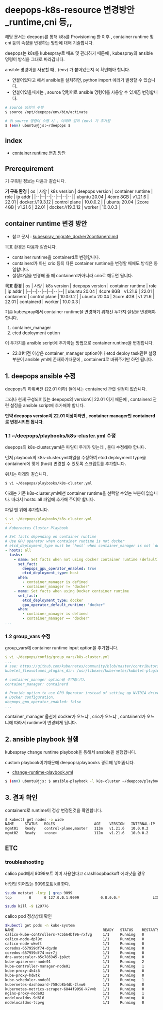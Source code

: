 # deepops-k8s-resource 변경방안_runtime,cni 등,,
해당 문서는 deepops를 통해 k8s를 Provisioning 한 이후 , container runtime 및 cni 등의 속성을 변경하는 방안에 대해 기술합니다.

deepops는 k8s를 kubespray로 배포 및 관리하기 때문에 , kubespray의 ansible 명령어 방식을 그대로 따라갑니다.

ansible 명령어를 사용할 때 , (env) 가 붙어있는지 꼭 확인해아 합니다.
- 안붙어있다고 해서 ansible을 설치하면, python import 에러가 발생할 수 있습니다.
- 안붙어있을때에는 , source 명령어로 ansible 명령어를 사용할 수 있게끔 변경합니다.

```bash 
# source 명령어 수행
$ source /opt/deepops/env/bin/activate

# 위 source 명령어 수행 시 , 아래와 같이 (env) 가 추가됨
$ (env) ubuntu@jjs:~/deepops $ 
```

## index
- [container runtime 변경 방안](#1-container-runtime-변경-방안)

## Prerequirement
기 구축된 정보는 다음과 같습니다.

**기 구축 환경**
| os | 사양 | k8s version | deepops version | container runtime | role | ip addr |
|--|--|--|--|--|--|--|
| ubuntu 20.04 | 4core 8GB | v1.21.6 | 22.01 | docker://19.3.12 | control plane | 10.0.0.2 |
| ubuntu 20.04 | 2core 4GB | v1.21.6 | 22.01 | docker://19.3.12 | worker | 10.0.0.3 |

## container runtime 변경 방안
- 참고 문서 : [kubespray_migrate_docker2contianerd.md](https://github.com/kubernetes-sigs/kubespray/blob/master/docs/upgrades/migrate_docker2containerd.md)

목표 환경은 다음과 같습니다.
- container runtime을 containerd로 변경합니다.
- containerd가 아닌 crio 등의 다른 container runtime을 변경할 때에도 방식은 동일합니다.
- 설정파일을 변경해 줄 때 containerd가아니라 crio로 해두면 됩니다.

**목표 환경**
| os | 사양 | k8s version | deepops version | container runtime | role | ip addr |
|--|--|--|--|--|--|--|
| ubuntu 20.04 | 4core 8GB | v1.21.6 | 22.01 | containerd | control plane | 10.0.0.2 |
| ubuntu 20.04 | 2core 4GB | v1.21.6 | 22.01 | containerd | worker | 10.0.0.3 |

기존 kubespray에서 container runtime을 변경하기 위해선 두가지 설정을 변경해야 합니다.
1. container_manager
2. etcd deployment option

이 두가지를 ansible script에 추가하는 방법으로 container runtime을 변경합니다.
- 22.01버전 이상은 container_manager option이나 etcd deploy task관련 설정 부분이 ansible yml에 존재하기때문에 , containerd로 바꿔주기만 하면 됩니다.

## 1. deepops ansible 수정
deepops의 하위버전 (22.01 이하) 들에서는 containerd 관련 설정이 없습니다.

그러나 현재 구성되어있는 deepops의 version이 22.01 이기 때문에 , containerd 관련 설정을 ansible script에 추가해야 합니다.

**만약 deepops version이 22.01 이상이라면 , container manager만 containerd로 변경시키면 됩니다.**

### 1.1 ~/deepops/playbooks/k8s-cluster.yml 수정
deepops의 k8s-cluster.yaml은 파일이 두개가 잇는데 , 둘다 수정해야 합니다.

먼저 playbook의 k8s-cluster.yml파일을 수정하여 etcd deployment type을 containerd에 맞게 (host) 변경할 수 있도록 스크립트를 추가합니다.

위치는 아래와 같습니다.
```bash 
$ vi ~/deepops/playbooks/k8s-cluster.yml
```

아래는 기존 k8s-cluster.yml에선 container runtime을 선택할 수있는 부분이 없습니다. 
따라서 hosts: all 파일에 추가해 주어야 합니다.

파일 맨 위에 추가합니다.
```yaml
$ vi ~/deepops/playbooks/k8s-cluster.yml
---
# Kubernetes Cluster Playbook

# Set facts depending on container runtime
# Use GPU operator when container runtime is not docker
# etcd_deployment_type must be `host` when container_manager is not `docker`
- hosts: all
  tasks:
    - name: Set facts when not using docker container runtime (default)
      set_fact:
        deepops_gpu_operator_enabled: true
        etcd_deployment_type: host
      when:
        - container_manager is defined
        - container_manager != "docker"
    - name: Set facts when using Docker container runtime
      set_fact:
        etcd_deployment_type: docker
        gpu_operator_default_runtime: "docker"
      when:
        - container_manager is defined
        - container_manager == "docker"
...
```

### 1.2 group_vars 수정
group_vars에 container runtime input option을 추가합니다.

```yaml
$ vi ~/deepops/config/group_vars/k8s-cluster.yml
...
# see: https://github.com/kubernetes/community/blob/master/contributors/devel/sig-storage/flexvolume.md
kubelet_flexvolumes_plugins_dir: /usr/libexec/kubernetes/kubelet-plugins/volume/exec

# container_manager option을 추가합니다.
container_manager: containerd 

# Provide option to use GPU Operator instead of setting up NVIDIA driver and
# Docker configuration.
deepops_gpu_operator_enabled: false
...
```

container_manager 옵션에 docker가 오느냐 , crio가 오느냐 , containerd가 오느냐에 따라서 runtime이 변경되게 됩니다.

## 2. ansible playbook 실행
kubespray change runtime playbook을 통해서 ansible을 실행합니다.

custom playbook이기때문에 deepops/playbooks 경로에 넣어줍니다.
- [change-runtime-playbook.yml](https://github.com/jjsair0412/kubernetes_info/blob/main/deepops%20%26%26%20kube-vela/deepops-k8s/change-runtime-playbook.yml)

```bash 
$ (env) ubuntu@jjs: $ ansible-playbook -l k8s-cluster ~/deepops/playbooks/change-runtime-playbook.yml
```


## 3. 결과 확인
containerd로 runtime이 정상 변경된것을 확인합니다.

```bash 
$ kubectl get nodes -o wide
NAME     STATUS   ROLES                  AGE    VERSION   INTERNAL-IP    EXTERNAL-IP   OS-IMAGE             KERNEL-VERSION      CONTAINER-RUNTIME
mgmt01   Ready    control-plane,master   113m   v1.21.6   10.0.0.2       <none>        Ubuntu 20.04.4 LTS   5.15.0-41-generic   containerd://1.4.9
mgmt02   Ready    <none>                 112m   v1.21.6   10.0.0.2       <none>        Ubuntu 20.04.4 LTS   5.15.0-41-generic   containerd://1.4.9
```

## ETC 
### troubleshooting 
calico pod에서 9099포트 이미 사용한다고 crashloopbackoff 에러낫을 경우

바인딩 되어있는 9099포트 kill 한다.

```bash 
$sudo netstat -lntp | grep 9099
tcp        0      0 127.0.0.1:9099          0.0.0.0:*               LISTEN      129776/calico-node  

$sudo kill -9 129776
```

calico pod 정상상태 확인

```bash
$kubectl get pods -n kube-system
NAME                                         READY   STATUS    RESTARTS   AGE
calico-kube-controllers-7c5b64bf96-rxfvg     1/1     Running   0          68m
calico-node-dpl9x                            1/1     Running   0          2m29s
calico-node-wkwft                            1/1     Running   0          2m29s
coredns-657959df74-dgvdn                     1/1     Running   0          68m
coredns-657959df74-mzr7j                     1/1     Running   0          68m
dns-autoscaler-b5c786945-jp8zt               1/1     Running   0          68m
kube-apiserver-node01                        1/1     Running   2          83m
kube-controller-manager-node01               1/1     Running   1          83m
kube-proxy-4h4s6                             1/1     Running   0          67m
kube-proxy-hdwtk                             1/1     Running   0          67m
kube-scheduler-node01                        1/1     Running   1          83m
kubernetes-dashboard-758cb8b4db-2lvw6        1/1     Running   0          68m
kubernetes-metrics-scraper-6844f9956-k7vvb   1/1     Running   0          68m
nginx-proxy-node02                           1/1     Running   1          83m
nodelocaldns-9d6l6                           1/1     Running   0          83m
nodelocaldns-tcpvg                           1/1     Running   0          83m
```